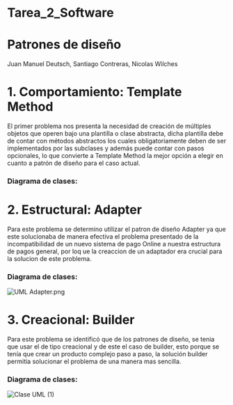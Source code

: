 # Tarea_2_Software
# Patrones de diseño

Juan Manuel Deutsch,
Santiago Contreras,
Nicolas Wilches

# 1. Comportamiento: Template Method

El primer problema nos presenta la necesidad de creación de múltiples objetos que operen bajo
una plantilla o clase abstracta, dicha plantilla debe de contar con métodos abstractos los
cuales obligatoriamente deben de ser implementados por las subclases y además puede contar
con pasos opcionales, lo que convierte a Template Method la mejor opción a elegir en cuanto
a patrón de diseño para el caso actual.

### Diagrama de clases:

# 2. Estructural: Adapter

Para este problema se determino utilizar el patron de diseño Adapter ya que este solucionaba de manera efectiva el problema presentado de la incompatibilidad de un nuevo sistema de pago Online a nuestra estructura de pagos general, por loq ue la creaccion de un adaptador era crucial para la solucion de este problema.

### Diagrama de clases:

![UML Adapter.png](..%2F..%2FDownloads%2FUML%20Adapter.png)



# 3. Creacional: Builder

Para este problema se identificó que de los patrones de diseño, se tenia que usar el de tipo
creacional y de este el caso de builder, esto porque se tenía que crear un producto complejo
paso a paso, la solución builder permitia solucionar el problema de una manera mas sencilla.

### Diagrama de clases:
![Clase UML (1)](https://github.com/JuanDeutsch/Tarea_2_Software/assets/87861322/726b7cea-4da8-4528-bfa7-c4c963c31dd8)

